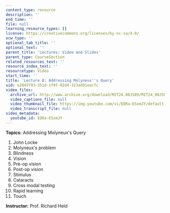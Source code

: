 ```yaml
---
content_type: resource
description: ''
end_time: ''
file: null
learning_resource_types: []
license: https://creativecommons.org/licenses/by-nc-sa/4.0/
ocw_type: ''
optional_tab_title: ''
optional_text: ''
parent_title: 'Lectures: Video and Slides'
parent_type: CourseSection
related_resources_text: ''
resource_index_text: ''
resourcetype: Video
start_time: ''
title: 'Lecture 8: Addressing Molyneux''s Query'
uid: e2845f93-351d-1f9f-92d4-323ad91eacfc
video_files:
  archive_url: http://www.archive.org/download/MIT24.08JS09/MIT24_08JS09_lec08_300k.mp4
  video_captions_file: null
  video_thumbnail_file: https://img.youtube.com/vi/EDRa-ESxmJY/default.jpg
  video_transcript_file: null
video_metadata:
  youtube_id: EDRa-ESxmJY
---
```


**Topics:** Addressing Molyneux's Query

1.  John Locke
2.  Molyneux's problem
3.  Blindness
4.  Vision
5.  Pre-op vision
6.  Post-op vision
7.  Stimulus
8.  Cataracts
9.  Cross modal testing
10.  Rapid learning
11.  Touch

**Instructor:** Prof. Richard Held

